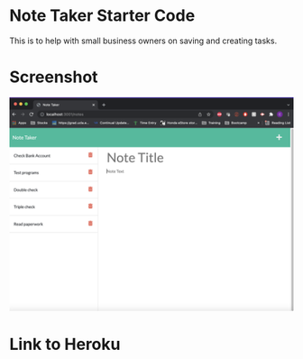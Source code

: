 # Note Taker Starter Code
This is to help with small business owners on saving and creating tasks.

# Screenshot
<img src ="public/assets/screenshot.png">

# Link to Heroku
